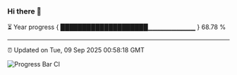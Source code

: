 ### Hi there 👋

⏳ Year progress { ████████████████████▁▁▁▁▁▁▁▁▁▁ } 68.78 %

---

⏰ Updated on Tue, 09 Sep 2025 00:58:18 GMT

![Progress Bar CI](https://github.com/code-lakshay/GitHub-Actions-Demo/workflows/Progress%20Bar%20CI/badge.svg)
